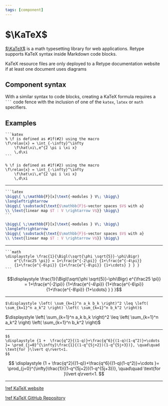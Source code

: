 ```yaml
---
tags: [component]
---
```

# $\KaTeX$

[$\KaTeX$](https://katex.org/) is a math typesetting library for web applications. Retype supports KaTeX syntax inside Markdown code blocks.

KaTeX resource files are only deployed to a Retype documentation website if at least one document uses diagrams

## Component syntax

With a similar syntax to code blocks, creating a KaTeX formula requires a `` ``` `` code fence with the inclusion of one of the `katex`, `latex` or `math` specifiers.

## Examples

~~~ Katex block
```katex
% \f is defined as #1f(#2) using the macro
\f\relax{x} = \int_{-\infty}^\infty
    \f\hat\xi\,e^{2 \pi i \xi x}
    \,d\xi
```
~~~

```katex
% \f is defined as #1f(#2) using the macro
\f\relax{x} = \int_{-\infty}^\infty
    \f\hat\xi\,e^{2 \pi i \xi x}
    \,d\xi
```

---

~~~ Latex block
```latex
\bigg\{ \;\mathbb{F}[x]\text{-modules } V\; \bigg\}
\longleftrightarrow
\bigg\{ \substack{\text{$\mathbb{F}$-vector spaces $V$ with a}
\\ \text{linear map $T : V \rightarrow V$}} \bigg\}
```
~~~

```latex
\bigg\{ \;\mathbb{F}[x]\text{-modules } V\; \bigg\}
\longleftrightarrow
\bigg\{ \substack{\text{$\mathbb{F}$-vector spaces $V$ with a}
\\ \text{linear map $T : V \rightarrow V$}} \bigg\}
```

---

~~~ Math block
```math
\displaystyle \frac{1}{\Bigl(\sqrt{\phi \sqrt{5}}-\phi\Bigr)
    e^{\frac25 \pi}} = 1+\frac{e^{-2\pi}} {1+\frac{e^{-4\pi}}
    {1+\frac{e^{-6\pi}} {1+\frac{e^{-8\pi}} {1+\cdots} } } }
```
~~~

```math
\displaystyle \frac{1}{\Bigl(\sqrt{\phi \sqrt{5}}-\phi\Bigr)
    e^{\frac25 \pi}} = 1+\frac{e^{-2\pi}} {1+\frac{e^{-4\pi}}
    {1+\frac{e^{-6\pi}} {1+\frac{e^{-8\pi}} {1+\cdots} } } }
```

---

~~~ Inline formula
$\displaystyle \left( \sum_{k=1}^n a_k b_k \right)^2 \leq \left( \sum_{k=1}^n a_k^2 \right) \left( \sum_{k=1}^n b_k^2 \right)$
~~~

$\displaystyle \left( \sum_{k=1}^n a_k b_k \right)^2 \leq \left( \sum_{k=1}^n a_k^2 \right) \left( \sum_{k=1}^n b_k^2 \right)$

---

~~~ The $$ multiline formula block
$$
\displaystyle {1 +  \frac{q^2}{(1-q)}+\frac{q^6}{(1-q)(1-q^2)}+\cdots }= \prod_{j=0}^{\infty}\frac{1}{(1-q^{5j+2})(1-q^{5j+3})}, \quad\quad \text{for }\lvert q\rvert<1.
$$
~~~

$$
\displaystyle {1 +  \frac{q^2}{(1-q)}+\frac{q^6}{(1-q)(1-q^2)}+\cdots }= \prod_{j=0}^{\infty}\frac{1}{(1-q^{5j+2})(1-q^{5j+3})}, \quad\quad \text{for }\lvert q\rvert<1.
$$

---


[!ref KaTeX website](https://katex.org/)

[!ref KaTeX GitHub Repository](https://github.com/KaTeX/KaTeX)